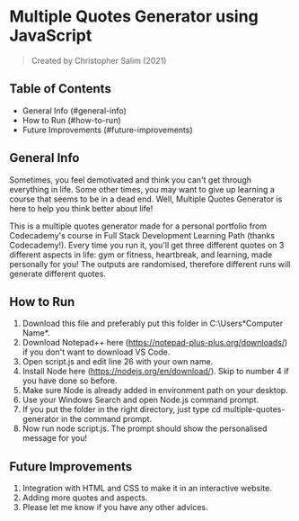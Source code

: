 # Multiple Quotes Generator using JavaScript
> Created by Christopher Salim (2021)

## Table of Contents
* General Info (#general-info)
* How to Run (#how-to-run)
* Future Improvements (#future-improvements)

## General Info
Sometimes, you feel demotivated and think you can't get through everything in life. Some other times, you may want to give up learning a course that seems to be in a dead end. Well, Multiple Quotes Generator is here to help you think better about life!

This is a multiple quotes generator made for a personal portfolio from Codecademy's course in Full Stack Development Learning Path (thanks Codecademy!). Every time you run it, you'll get three different quotes on 3 different aspects in life: gym or fitness, heartbreak, and learning, made personally for you! The outputs are randomised, therefore different runs will generate different quotes.

## How to Run
1. Download this file and preferably put this folder in C:\Users\*Computer Name*\.
2. Download Notepad++ here (https://notepad-plus-plus.org/downloads/) if you don't want to download VS Code.
3. Open script.js and edit line 26 with your own name.
4. Install Node here (https://nodejs.org/en/download/). Skip to number 4 if you have done so before.
5. Make sure Node is already added in environment path on your desktop.
6. Use your Windows Search and open Node.js command prompt.
7. If you put the folder in the right directory, just type cd multiple-quotes-generator in the command prompt.
8. Now run node script.js. The prompt should show the personalised message for you!

## Future Improvements
1. Integration with HTML and CSS to make it in an interactive website.
2. Adding more quotes and aspects.
3. Please let me know if you have any other advices.
